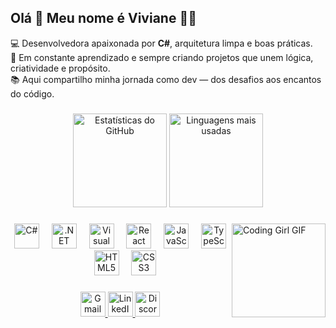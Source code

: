 <h2 align="left">Olá 👋 Meu nome é Viviane 🧙‍♀️</h2>

<p>💻 Desenvolvedora apaixonada por <strong>C#</strong>, arquitetura limpa e boas práticas. <br>
🎯 Em constante aprendizado e sempre criando projetos que unem lógica, criatividade e propósito. <br>
📚 Aqui compartilho minha jornada como dev — dos desafios aos encantos do código.</p>

###

<div align="center">
  <img src="https://github-readme-stats.vercel.app/api?username=VivianeGomes&hide=contribs,stars&show_icons=true&count_private=true&theme=buefy&locale=en&hide_border=false" height="150" alt="Estatísticas do GitHub" />
  <img src="https://github-readme-stats.vercel.app/api/top-langs?username=VivianeGomes&locale=en&hide=pascal,vhdl,stata&layout=compact&card_width=320&langs_count=5&theme=buefy&hide_border=false" height="150" alt="Linguagens mais usadas" />
</div>

###

<img align="right" height="150" src="https://i.imgflip.com/65efzo.gif" alt="Coding Girl GIF" />

###

<div align="center">
  <img src="https://cdn.jsdelivr.net/gh/devicons/devicon/icons/csharp/csharp-original.svg" height="40" alt="C#" />
  <img width="12" />
  <img src="https://cdn.jsdelivr.net/gh/devicons/devicon/icons/dotnetcore/dotnetcore-original.svg" height="40" alt=".NET Core" />
  <img width="12" />
  <img src="https://cdn.jsdelivr.net/gh/devicons/devicon/icons/visualstudio/visualstudio-plain.svg" height="40" alt="Visual Studio" />
  <img width="12" />
  <img src="https://cdn.jsdelivr.net/gh/devicons/devicon/icons/react/react-original.svg" height="40" alt="React" />
  <img width="12" />
  <img src="https://cdn.jsdelivr.net/gh/devicons/devicon/icons/javascript/javascript-original.svg" height="40" alt="JavaScript" />
  <img width="12" />
  <img src="https://cdn.jsdelivr.net/gh/devicons/devicon/icons/typescript/typescript-original.svg" height="40" alt="TypeScript" />
  <img width="12" />
  <img src="https://cdn.jsdelivr.net/gh/devicons/devicon/icons/html5/html5-original.svg" height="40" alt="HTML5" />
  <img width="12" />
  <img src="https://cdn.jsdelivr.net/gh/devicons/devicon/icons/css3/css3-original.svg" height="40" alt="CSS3" />
</div>

###

<div align="center">
  <a href="mailto:viviane.sp13@gmail.com" target="_blank">
    <img src="https://img.shields.io/static/v1?message=Gmail&logo=gmail&label=&color=D14836&logoColor=white&style=for-the-badge" height="40" alt="Gmail" />
  </a>
  <a href="https://www.linkedin.com/in/viviane-g-0768a5121/" target="_blank">
    <img src="https://img.shields.io/static/v1?message=LinkedIn&logo=linkedin&label=&color=0077B5&logoColor=white&style=for-the-badge" height="40" alt="LinkedIn" />
  </a>
  <a href="https://discordapp.com/users/vigomar" target="_blank">
    <img src="https://img.shields.io/static/v1?message=Discord&logo=discord&label=&color=7289DA&logoColor=white&style=for-the-badge" height="40" alt="Discord" />
  </a>
</div>

